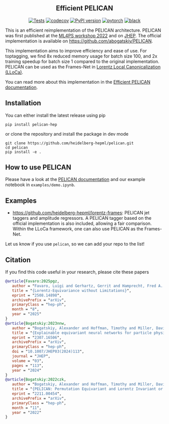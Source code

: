 <div align="center">

## Efficient PELICAN

[![Tests](https://github.com/heidelberg-hepml/pelican/actions/workflows/tests.yaml/badge.svg)](https://github.com/heidelberg-hepml/pelican/actions/workflows/tests.yaml)
[![codecov](https://codecov.io/gh/heidelberg-hepml/pelican/branch/main/graph/badge.svg)](https://codecov.io/gh/heidelberg-hepml/pelican)
[![PyPI version](https://img.shields.io/pypi/v/pelican-hep.svg)](https://pypi.org/project/pelican-hep)
[![pytorch](https://img.shields.io/badge/PyTorch_2.0+-ee4c2c?logo=pytorch&logoColor=white)](https://pytorch.org/get-started/locally/)
[![black](https://img.shields.io/badge/Code%20Style-Black-black.svg?labelColor=gray)](https://black.readthedocs.io/en/stable/)

</div>

This is an efficient reimplementation of the PELICAN architecture. 
PELICAN was first published at the [ML4PS workshop 2022](https://arxiv.org/abs/2211.00454) and on [JHEP](https://arxiv.org/abs/2307.16506).
The official implementation is available on https://github.com/abogatskiy/PELICAN.

This implementation aims to improve efficiency and ease of use. 
For toptagging, we find 8x reduced memory usage for batch size 100, and 2x training speedup for batch size 1 compared to the original implementation.
PELICAN can be used as the Frames-Net in [Lorentz Local Canonicalization (LLoCa)](https://github.com/heidelberg-hepml/lloca).

You can read more about this implementation in the [Efficient PELICAN documentation](https://heidelberg-hepml.github.io/pelican/).

## Installation

You can either install the latest release using pip
```
pip install pelican-hep
```
or clone the repository and install the package in dev mode
```
git clone https://github.com/heidelberg-hepml/pelican.git
cd pelican
pip install -e .
```

## How to use PELICAN

Please have a look at the [PELICAN documentation](https://heidelberg-hepml.github.io/pelican/) and our example notebook in `examples/demo.ipynb`.

## Examples

- https://github.com/heidelberg-hepml/lorentz-frames: PELICAN jet taggers and amplitude regressors. A PELICAN tagger based on the official implementation is also included, allowing a fair comparison. Within the LLoCa framework, one can also use PELICAN as the Frames-Net.

Let us know if you use `pelican`, so we can add your repo to the list!

## Citation

If you find this code useful in your research, please cite these papers

```bibtex
@article{Favaro:2025pgz,
   author = "Favaro, Luigi and Gerhartz, Gerrit and Hamprecht, Fred A. and Lippmann, Peter and Pitz, Sebastian and Plehn, Tilman and Qu, Huilin and Spinner, Jonas",
   title = "{Lorentz-Equivariance without Limitations}",
   eprint = "2508.14898",
   archivePrefix = "arXiv",
   primaryClass = "hep-ph",
   month = "8",
   year = "2025"
}
@article{Bogatskiy:2023nnw,
   author = "Bogatskiy, Alexander and Hoffman, Timothy and Miller, David W. and Offermann, Jan T. and Liu, Xiaoyang",
   title = "{Explainable equivariant neural networks for particle physics: PELICAN}",
   eprint = "2307.16506",
   archivePrefix = "arXiv",
   primaryClass = "hep-ph",
   doi = "10.1007/JHEP03(2024)113",
   journal = "JHEP",
   volume = "03",
   pages = "113",
   year = "2024"
}
@article{Bogatskiy:2022czk,
   author = "Bogatskiy, Alexander and Hoffman, Timothy and Miller, David W. and Offermann, Jan T.",
   title = "{PELICAN: Permutation Equivariant and Lorentz Invariant or Covariant Aggregator Network for Particle Physics}",
   eprint = "2211.00454",
   archivePrefix = "arXiv",
   primaryClass = "hep-ph",
   month = "11",
   year = "2022"
}
```